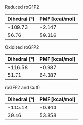 Reduced roGFP2

| Dihedral [°] | PMF [kcal/mol] |
|-----------|-----------|
| -109.73 | -2.147 |
| 56.76 | 59.216 |

Oxidized roGFP2

| Dihedral [°] | PMF [kcal/mol] |
|-----------|-----------|
| -116.58 | -0.987 |
| 51.71 | 64.387 |

roGFP2 and Cu(I)

| Dihedral [°] | PMF [kcal/mol] |
|-----------|-----------|
| -115.14 | -0.943 |
| 39.46 | 53.858 |

